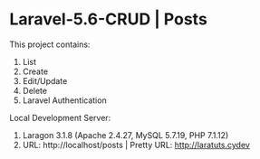 # Laravel-5.6-CRUD | Posts

This project contains:
1. List
2. Create
3. Edit/Update
4. Delete
5. Laravel Authentication

Local Development Server:
1. Laragon 3.1.8 (Apache 2.4.27, MySQL 5.7.19, PHP 7.1.12)
2. URL: http://localhost/posts | Pretty URL: http://laratuts.cydev
